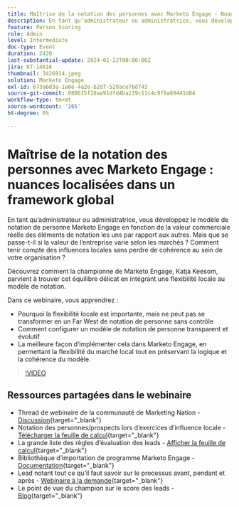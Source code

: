 ```yaml
---
title: Maîtrise de la notation des personnes avec Marketo Engage - Nuances localisées dans un framework global
description: En tant qu’administrateur ou administratrice, vous développez le modèle de notation de personne Marketo Engage en fonction de la valeur commerciale réelle des éléments de notation les uns par rapport aux autres. Mais que se passe-t-il si la valeur de l’entreprise varie selon les marchés ? Comment tenir compte des influences locales sans perdre de cohérence au sein de votre organisation ? Découvrez comment trouver l’équilibre en intégrant une flexibilité locale au modèle de notation.
feature: Person Scoring
role: Admin
level: Intermediate
doc-type: Event
duration: 2428
last-substantial-update: 2024-01-22T00:00:00Z
jira: KT-14816
thumbnail: 3426914.jpeg
solution: Marketo Engage
exl-id: 673a6d3a-1a8e-4a2e-b2df-528ace76d743
source-git-commit: 088615f28aa91dfd4ba119c11c4c9f8a89441d84
workflow-type: tm+mt
source-wordcount: '265'
ht-degree: 0%

---
```


# Maîtrise de la notation des personnes avec Marketo Engage : nuances localisées dans un framework global

En tant qu’administrateur ou administratrice, vous développez le modèle de notation de personne Marketo Engage en fonction de la valeur commerciale réelle des éléments de notation les uns par rapport aux autres. Mais que se passe-t-il si la valeur de l’entreprise varie selon les marchés ? Comment tenir compte des influences locales sans perdre de cohérence au sein de votre organisation ?

Découvrez comment la championne de Marketo Engage, Katja Keesom, parvient à trouver cet équilibre délicat en intégrant une flexibilité locale au modèle de notation.

Dans ce webinaire, vous apprendrez :

* Pourquoi la flexibilité locale est importante, mais ne peut pas se transformer en un Far West de notation de personne sans contrôle
* Comment configurer un modèle de notation de personne transparent et évolutif
* La meilleure façon d’implémenter cela dans Marketo Engage, en permettant la flexibilité du marché local tout en préservant la logique et la cohérence du modèle.

>[!VIDEO](https://video.tv.adobe.com/v/3457441/?learn=on&captions=fre_fr)

## Ressources partagées dans le webinaire

* Thread de webinaire de la communauté de Marketing Nation - [Discussion](https://nation.marketo.com/t5/product-discussions/learn-from-your-peers-webinar-person-scoring-mastery-with/m-p/343084#M194864){target="_blank"}
* Notation des personnes/prospects lors d’exercices d’influence locale - [Télécharger la feuille de calcul](../../assets/marketo/build-scoring-model-and-local-flexibility-scoring-worksheet.docx){target="_blank"}
* La grande liste des règles d’évaluation des leads - [Afficher la feuille de calcul](https://go.marketo.com/rs/561-HYG-937/images/Marketo-Lead-Scoring.pdf){target="_blank"}
* Bibliothèque d’importation de programme Marketo Engage - [Documentation](https://experienceleague.adobe.com/docs/marketo/using/product-docs/core-marketo-concepts/programs/program-library/program-import-library-overview.html?lang=fr){target="_blank"}
* Lead notant tout ce qu’il faut savoir sur le processus avant, pendant et après - [Webinaire à la demande](https://business.adobe.com/summit/2020/all-about-the-before-during-and-after-of-lead-scoring.html){target="_blank"}
* Le point de vue du champion sur le score des leads - [Blog](https://nation.marketo.com/t5/product-blogs/marketo-success-series-lead-scoring/ba-p/309849){target="_blank"}
